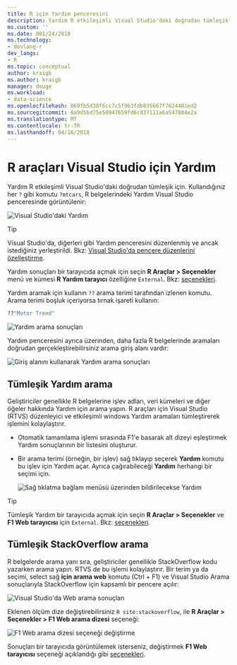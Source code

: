 ```yaml
---
title: R için Yardım penceresini
description: Yardım R etkileşimli Visual Studio'daki doğrudan tümleşik? Komutu.
ms.custom: ''
ms.date: 001/24/2018
ms.technology:
- devlang-r
dev_langs:
- R
ms.topic: conceptual
author: kraigb
ms.author: kraigb
manager: douge
ms.workload:
- data-science
ms.openlocfilehash: 069fb5d38f6cc7c5f9b3fdb835667f7624401ed2
ms.sourcegitcommit: 6a9d5bd75e50947659fd6c837111a6a547884e2a
ms.translationtype: MT
ms.contentlocale: tr-TR
ms.lasthandoff: 04/16/2018
---
```

# <a name="help-in-r-tools-for-visual-studio"></a>R araçları Visual Studio için Yardım

Yardım R etkileşimli Visual Studio'daki doğrudan tümleşik için. Kullandığınız her `?` gibi komutu `?mtcars`, R belgelerindeki Yardım Visual Studio penceresinde görüntülenir:

![Visual Studio'daki Yardım](media/help-window.png)

> [!Tip]
> Visual Studio'da, diğerleri gibi Yardım penceresini düzenlenmiş ve ancak istediğiniz yerleştirildi. Bkz: [Visual Studio'da pencere düzenlerini özelleştirme](../ide/customizing-window-layouts-in-visual-studio.md).
>
> Yardım sonuçları bir tarayıcıda açmak için seçin **R Araçlar > Seçenekler** menü ve kümesi **R Yardım tarayıcı** özelliğine `External`. Bkz: [seçenekleri](options-for-r-tools-in-visual-studio.md).

Yardım aramak için kullanın `??` arama terimi tarafından izlenen komutu. Arama terimi boşluk içeriyorsa tırnak işareti kullanın:

```R
??"Motor Trend"
```

![Yardım arama sonuçları](media/help-search1.png)

Yardım penceresini ayrıca üzerinden, daha fazla R belgelerinde aramaları doğrudan gerçekleştirebilirsiniz arama giriş alanı vardır:

![Giriş alanını kullanarak Yardım arama sonuçları](media/help-search2.png)

## <a name="integrated-help-lookup"></a>Tümleşik Yardım arama

Geliştiriciler genellikle R belgelerine işlev adları, veri kümeleri ve diğer öğeler hakkında Yardım için arama yapın. R araçları için Visual Studio (RTVS) düzenleyici ve etkileşimli windows Yardım aramaları tümleştirerek işlemini kolaylaştırır.

- Otomatik tamamlama işlemi sırasında F1'e basarak alt dizeyi eşleştirmek Yardım sonuçlarının bir listesini oluşturur.
- Bir arama terimi (örneğin, bir işlev) sağ tıklayıp seçerek **Yardım** komutu bu işlev için Yardım açar. Ayrıca çağırabileceği **Yardım** herhangi bir seçimi için.

    ![Sağ tıklatma bağlam menüsü üzerinden bildirilecekse Yardım](media/help-right-click.png)

> [!Tip]
> Tümleşik Yardım bir tarayıcıda açmak için seçin **R Araçlar > Seçenekler** ve **F1 Web tarayıcısı** için `External`. Bkz: [seçenekleri](options-for-r-tools-in-visual-studio.md).

## <a name="integrated-stackoverflow-search"></a>Tümleşik StackOverflow arama

R belgelerde arama yanı sıra, geliştiriciler genellikle StackOverflow kodu yazarken arama yapın. RTVS de bu işlemi kolaylaştırır. Bir terim ya da seçimi, select sağ **için arama web** komutu (Ctrl + F1) ve Visual Studio Arama sonuçlarıyla StackOverflow için kapsamlı bir pencere açılır:

![Visual Studio'da Web arama sonuçları](media/help-web-search-results.png)

Eklenen ölçüm dize değiştirebilirsiniz `R site:stackoverflow`, ile **R Araçlar > Seçenekler > F1 Web arama dizesi** seçeneği:

![F1 Web arama dizesi seçeneği değiştirme](media/options-dialog.png)

Sonuçları bir tarayıcıda görüntülemek isterseniz, değiştirmek **F1 Web tarayıcısı** seçeneği açıklandığı gibi [seçenekleri](options-for-r-tools-in-visual-studio.md).